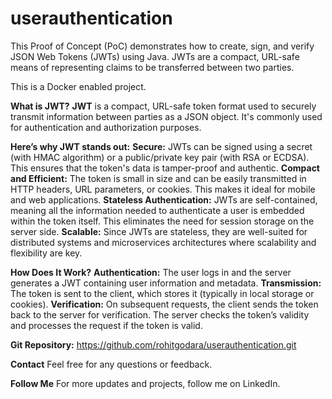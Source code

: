 # userauthentication
This Proof of Concept (PoC) demonstrates how to create, sign, and verify JSON Web Tokens (JWTs) using Java. JWTs are a compact, URL-safe means of representing claims to be transferred between two parties.

This is a Docker enabled project.

**What is JWT?**
**JWT** is a compact, URL-safe token format used to securely transmit information between parties as a JSON object. It's commonly used for authentication and authorization purposes.

**Here’s why JWT stands out:**
**Secure:** JWTs can be signed using a secret (with HMAC algorithm) or a public/private key pair (with RSA or ECDSA). This ensures that the token's data is tamper-proof and authentic.
**Compact and Efficient:** The token is small in size and can be easily transmitted in HTTP headers, URL parameters, or cookies. This makes it ideal for mobile and web applications.
**Stateless Authentication:** JWTs are self-contained, meaning all the information needed to authenticate a user is embedded within the token itself. This eliminates the need for session storage on the server side.
**Scalable:** Since JWTs are stateless, they are well-suited for distributed systems and microservices architectures where scalability and flexibility are key.

**How Does It Work?**
**Authentication:** The user logs in and the server generates a JWT containing user information and metadata.
**Transmission:** The token is sent to the client, which stores it (typically in local storage or cookies).
**Verification:** On subsequent requests, the client sends the token back to the server for verification. The server checks the token’s validity and processes the request if the token is valid.

**Git Repository:** https://github.com/rohitgodara/userauthentication.git

**Contact**
Feel free for any questions or feedback.

**Follow Me**
For more updates and projects, follow me on LinkedIn.